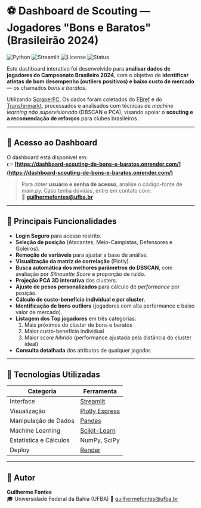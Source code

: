 # ⚽ Dashboard de Scouting — Jogadores "Bons e Baratos" (Brasileirão 2024)

![Python](https://img.shields.io/badge/Python-3.10%2B-blue)
![Streamlit](https://img.shields.io/badge/Streamlit-%E2%9A%A1-red)
![License](https://img.shields.io/badge/license-MIT-green)
![Status](https://img.shields.io/badge/status-Online-success)

Este dashboard interativo foi desenvolvido para **analisar dados de jogadores do Campeonato Brasileiro 2024**, com o objetivo de **identificar atletas de bom desempenho (outliers positivos) e baixo custo de mercado** — os chamados *bons e baratos*.

Utilizando [ScraperFC](https://scraperfc.readthedocs.io/en/latest/), Os dados foram coletados do [FBref](https://fbref.com/) e do [Transfermarkt](transfermarkt.com.br), processados e analisados com técnicas de *machine learning não supervisionado* (DBSCAN e PCA), visando apoiar o **scouting e a recomendação de reforços** para clubes brasileiros.

---

## 🔗 Acesso ao Dashboard

O dashboard está disponível em:  
👉 **[https://dashboard-scouting-de-bons-e-baratos.onrender.com/](https://dashboard-scouting-de-bons-e-baratos.onrender.com/)**  

> Para obter **usuário e senha de acesso**, analise o código-fonte de main.py. Caso tenha dúvidas, entre em contato com:  
> 📧 **guilhermefontes@ufba.br**

---

## 🧠 Principais Funcionalidades

- **Login Seguro** para acesso restrito.
- **Seleção de posição** (Atacantes, Meio-Campistas, Defensores e Goleiros).  
- **Remoção de variáveis** para ajustar a base de análise.
- **Visualização da matriz de correlação** (Plotly).
- **Busca automática dos melhores parâmetros do DBSCAN**, com avaliação por *Silhouette Score* e proporção de ruído.
- **Projeção PCA 3D interativa** dos clusters.
- **Ajuste de pesos personalizados** para cálculo de *performance* por posição.
- **Cálculo de custo-benefício individual e por cluster**.
- **Identificação de bons outliers** (jogadores com alta performance e baixo valor de mercado).
- **Listagem dos Top jogadores** em três categorias:
  1. Mais próximos do cluster de bons e baratos  
  2. Maior custo-benefício individual  
  3. Maior *score híbrido* (performance ajustada pela distância do cluster ideal)
- **Consulta detalhada** dos atributos de qualquer jogador.

---

## 🧩 Tecnologias Utilizadas

| Categoria | Ferramenta |
|------------|-------------|
| Interface | [Streamlit](https://streamlit.io) |
| Visualização | [Plotly Express](https://plotly.com/python/plotly-express/) |
| Manipulação de Dados | [Pandas](https://pandas.pydata.org/) |
| Machine Learning | [Scikit-Learn](https://scikit-learn.org/) |
| Estatística e Cálculos | NumPy, SciPy |
| Deploy | [Render](https://render.com/) |

---

## 👤 Autor

**Guilherme Fontes**  
🎓 Universidade Federal da Bahia (UFBA)
📧 guilhermefontes@ufba.br
